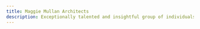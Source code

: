 ```yaml
---
title: Maggie Mullan Architects
description: Exceptionally talented and insightful group of individuals. My practice's logo and brand development created a step change in my profile, and I cannot thank them enough. I highly recommend e-blueprint’s web development, content and creative process.
---
```

